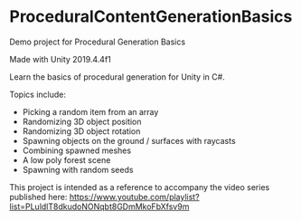 # ProceduralContentGenerationBasics
Demo project for Procedural Generation Basics

Made with Unity 2019.4.4f1

Learn the basics of procedural generation for Unity in C#.

Topics include:

- Picking a random item from an array
- Randomizing 3D object position
- Randomizing 3D object rotation
- Spawning objects on the ground / surfaces with raycasts
- Combining spawned meshes
- A low poly forest scene
- Spawning with random seeds

This project is intended as a reference to accompany the video series published here: https://www.youtube.com/playlist?list=PLuldlT8dkudoNONqbt8GDmMkoFbXfsv9m
